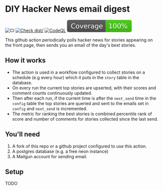 # DIY Hacker News email digest

![CI](https://github.com/actions/typescript-action/actions/workflows/ci.yml/badge.svg)
[![Check dist/](https://github.com/actions/typescript-action/actions/workflows/check-dist.yml/badge.svg)](https://github.com/actions/typescript-action/actions/workflows/check-dist.yml)
[![CodeQL](https://github.com/actions/typescript-action/actions/workflows/codeql-analysis.yml/badge.svg)](https://github.com/actions/typescript-action/actions/workflows/codeql-analysis.yml)
[![Coverage](./badges/coverage.svg)](./badges/coverage.svg)

This github action periodically polls hacker news for stories appearing on the front page, then sends you an email of the day's best stories.

## How it works

-   The action is used in a workflow configured to collect stories on a schedule (e.g every hour) which it puts in the `story` table in the database.
-   On every run the current top stories are upserted, with their scores and comment counts continuously updated.
-   Then after each run, if the current time is after the `next_send` time in the `config` table the top stories are queried and sent to the emails set in `config` and `next_send` is incremented.
-   The metric for ranking the best stories is combined percentile rank of score and number of comments for stories collected since the last send.

## You'll need

1. A fork of this repo or a github project configured to use this action.
1. A postgres database (e.g. a free neon instance)
1. A Mailgun account for sending email.

## Setup

TODO
